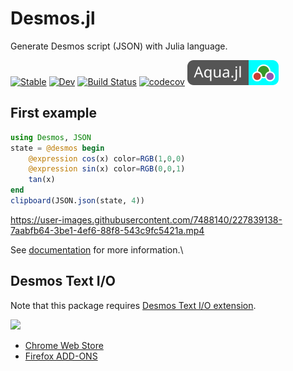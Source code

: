 # Desmos.jl
Generate Desmos script (JSON) with Julia language.

[![Stable](https://img.shields.io/badge/docs-stable-blue.svg)](https://hyrodium.github.io/Desmos.jl/stable)
[![Dev](https://img.shields.io/badge/docs-dev-blue.svg)](https://hyrodium.github.io/Desmos.jl/dev)
[![Build Status](https://github.com/hyrodium/Desmos.jl/workflows/CI/badge.svg)](https://github.com/hyrodium/Desmos.jl/actions?query=workflow%3ACI+branch%3Amain)
[![codecov](https://codecov.io/gh/hyrodium/Desmos.jl/branch/main/graph/badge.svg?token=dJBiR91dCD)](https://codecov.io/gh/hyrodium/Desmos.jl)
[![Aqua QA](https://raw.githubusercontent.com/JuliaTesting/Aqua.jl/master/badge.svg)](https://github.com/JuliaTesting/Aqua.jl)

## First example
```julia
using Desmos, JSON
state = @desmos begin
    @expression cos(x) color=RGB(1,0,0)
    @expression sin(x) color=RGB(0,0,1)
    tan(x)
end
clipboard(JSON.json(state, 4))
```

https://user-images.githubusercontent.com/7488140/227839138-7aabfb64-3be1-4ef6-88f8-543c9fc5421a.mp4

See [documentation](https://hyrodium.github.io/Desmos.jl/dev/) for more information.\

## Desmos Text I/O
Note that this package requires [Desmos Text I/O extension](https://github.com/hyrodium/DesmosTextIO).

[![](https://raw.githubusercontent.com/hyrodium/desmos-text-io/main/logo.svg)](https://github.com/hyrodium/DesmosTextIO)

* [Chrome Web Store](https://chrome.google.com/webstore/detail/desmos-text-io/ndjdcebpigpfidnilppdpcdkibidfmaa)
* [Firefox ADD-ONS](https://addons.mozilla.org/en-US/firefox/addon/desmos-text-i-o/)
